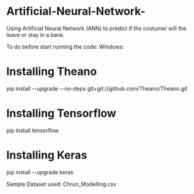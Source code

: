 # Artificial-Neural-Network-
Using Artificial Neural Network (ANN) to predict if the costumer will the leave or stay in a bank.

To do before start running the code:
Windows:
# Installing Theano
pip install --upgrade --no-deps git+git://github.com/Theano/Theano.git

# Installing Tensorflow
pip install tensorflow

# Installing Keras
 pip install --upgrade keras
 
Sample Dataset used: 
Chrun_Modelling.csv 
